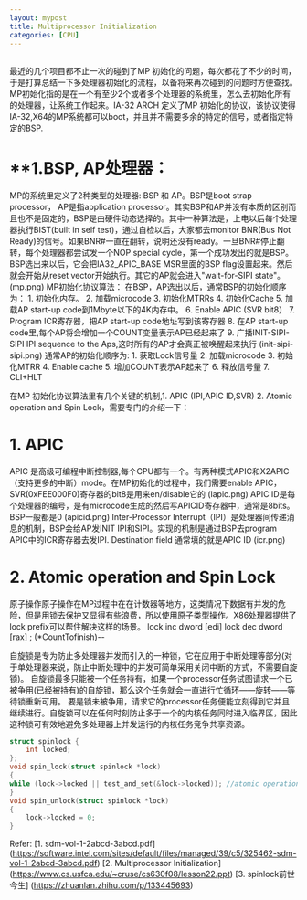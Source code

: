 ```yaml
---
layout: mypost
title: Multiprocessor Initialization
categories: [CPU]
---
```


## 
最近的几个项目都不止一次的碰到了MP 初始化的问题，每次都花了不少的时间，于是打算总结一下多处理器初始化的流程，以备将来再次碰到的问题时方便查找。
MP初始化指的是在一个有至少2个或者多个处理器的系统里，怎么去初始化所有的处理器，让系统工作起来。IA-32 ARCH 定义了MP 初始化的协议，该协议使得IA-32,X64的MP系统都可以boot，并且并不需要多余的特定的信号，或者指定特定的BSP.
# **1.BSP, AP处理器：
MP的系统里定义了2种类型的处理器: BSP 和 AP。BSP是boot strap processor， AP是指application processor。其实BSP和AP并没有本质的区别而且也不是固定的，BSP是由硬件动态选择的。其中一种算法是，上电以后每个处理器执行BIST(built in self test)，通过自检以后，大家都去monitor BNR(Bus Not Ready)的信号。如果BNR#一直在翻转，说明还没有ready。一旦BNR#停止翻转，每个处理器都尝试发一个NOP special cycle，第一个成功发出的就是BSP。BSP选出来以后，它会把IA32_APIC_BASE MSR里面的BSP flag设置起来。然后就会开始从reset vector开始执行。其它的AP就会进入"wait-for-SIPI state"。
(mp.png)
MP初始化协议算法：
在BSP，AP选出以后，通常BSP的初始化顺序为：
	1. 初始化内存。
	2. 加载microcode
	3. 初始化MTRRs
	4. 初始化Cache
	5. 加载AP start-up code到1Mbyte以下的4K内存中。
	6. Enable APIC (SVR bit8）
	7. Program ICR寄存器，把AP start-up code地址写到该寄存器
	8. 在AP start-up code里,每个AP将会增加一个COUNT变量表示AP已经起来了
	9. 广播INIT-SIPI-SIPI IPI sequence to the Aps,这时所有的AP才会真正被唤醒起来执行
(init-sipi-sipi.png)
通常AP的初始化顺序为:
	1. 获取Lock信号量
	2. 加载microcode
	3. 初始化MTRR
	4. Enable cache
	5. 增加COUNT表示AP起来了
	6. 释放信号量
	7. CLI+HLT

在MP 初始化协议算法里有几个关键的机制,1. APIC (IPI,APIC ID,SVR) 2. Atomic operation and Spin Lock，需要专门的介绍一下：

# **1. APIC**
APIC 是高级可编程中断控制器,每个CPU都有一个。有两种模式APIC和X2APIC（支持更多的中断）mode。在MP初始化的过程中，我们需要enable APIC，SVR(0xFEE000F0)寄存器的bit8是用来en/disable它的
(lapic.png)
APIC ID是每个处理器的编号，是有microcode生成的然后写APICID寄存器中，通常是8bits。 BSP一般都是0
(apicid.png)
Inter-Processor Interrupt（IPI）是处理器间传递消息的机制，BSP会给AP发INIT IPI和SIPI。实现的机制是通过BSP去program APIC中的ICR寄存器去发IPI. Destination field 通常填的就是APIC ID
(icr.png)
# **2.  Atomic operation and Spin Lock**
原子操作原子操作在MP过程中在在计数器等地方，这类情况下数据有并发的危险，但是用锁去保护又显得有些浪费，所以使用原子类型操作。X86处理器提供了lock prefix可以帮住解决这样的场景。
 lock inc   dword [edi]
 lock dec   dword [rax]       ; (*CountTofinish)--

自旋锁是专为防止多处理器并发而引入的一种锁，它在应用于中断处理等部分(对于单处理器来说，防止中断处理中的并发可简单采用关闭中断的方式，不需要自旋锁)。
自旋锁最多只能被一个任务持有，如果一个processor任务试图请求一个已被争用(已经被持有)的自旋锁，那么这个任务就会一直进行忙循环——旋转——等待锁重新可用。
要是锁未被争用，请求它的processor任务便能立刻得到它并且继续进行。自旋锁可以在任何时刻防止多于一个的内核任务同时进入临界区，因此这种锁可有效地避免多处理器上并发运行的内核任务竞争共享资源。
```c
struct spinlock {
	int locked;
};
void spin_lock(struct spinlock *lock)
{
while (lock->locked || test_and_set(&lock->locked)); //atomic operation
}
void spin_unlock(struct spinlock *lock)
{
	lock->locked = 0;
}
```
Refer: 
	[1. sdm-vol-1-2abcd-3abcd.pdf] (https://software.intel.com/sites/default/files/managed/39/c5/325462-sdm-vol-1-2abcd-3abcd.pdf)
	[2. Multiprocessor Initialization]  (https://www.cs.usfca.edu/~cruse/cs630f08/lesson22.ppt)
	[3. spinlock前世今生] (https://zhuanlan.zhihu.com/p/133445693)




